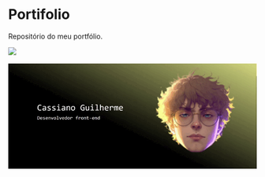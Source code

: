 # Portifolio
Repositório do meu portfólio.

[![](https://img.shields.io/badge/Portfolio-000000?style=for-the-badge&logo=About.&logoColor=white)]("https://portfoliocassiano.netlify.app/")

<div>
  <img src = "portfolio_video.gif">
</div>